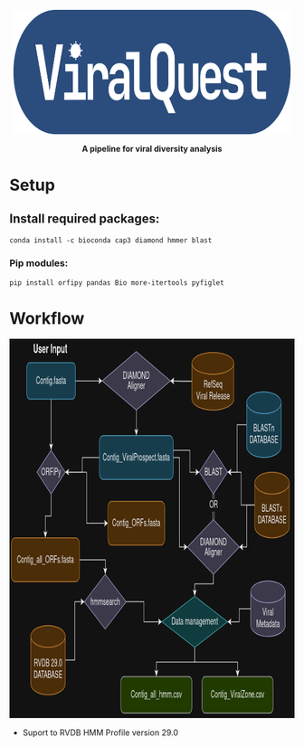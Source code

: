 <br>

<div align="center">

<img src="https://github.com/gabrielvpina/my_images/blob/main/viralquest.png" width="490" height="220">
  
  <p align="center">
    <strong>A pipeline for viral diversity analysis</strong>
  </p>
</div>

# Setup
## Install required packages:
```
conda install -c bioconda cap3 diamond hmmer blast
```
### Pip modules:
```
pip install orfipy pandas Bio more-itertools pyfiglet
```
# Workflow
<img src="https://github.com/gabrielvpina/my_images/blob/main/vz_workflow2.png" width="808" height="671">



* Suport to RVDB HMM Profile version 29.0

